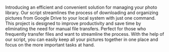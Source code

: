Introducing an efficient and convenient solution for managing your photo library. Our script streamlines the process of downloading and organizing pictures from Google
Drive to your local system with just one command. This project is designed to improve productivity and save time by eliminating the need for manual file transfers.
Perfect for those who frequently transfer files and want to streamline the process. With the help of our script, you can easily keep all your pictures together in one
place and focus on the more important tasks at hand.
